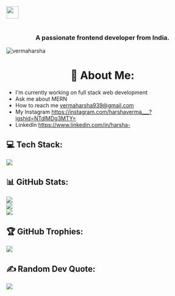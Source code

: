 <h2 class="flex"><img src="https://tva1.sinaimg.cn/large/e6c9d24egy1h1571l0uucg205k05egri.gif" width="32" /><h1 I'm Harsha Verma</h1>
<h3 align="center">A passionate frontend developer from India.</h3>


<p align="left"> <img src="https://komarev.com/ghpvc/?username=vermaharsha&label=Profile%20views&color=0e75b6&style=flat" alt="vermaharsha" /> </p>


<h1 align="center">💫 About Me:</h1>

- I'm currently working on full stack web development<br>
- Ask me about MERN<br>
- How to reach me vermaharsha939@gmail.com<br>
- My Instagram https://instagram.com/harshaverma___?igshid=NTdlMDg3MTY=
- LinkedIn https://www.linkedin.com/in/harsha-


## 💻 Tech Stack:

<p align="left">
  <img src="https://skillicons.dev/icons?i=python,html,css,javascript,mysql,cpp,c,java,github&perline=13"/>
  </p>
  

## 📊 GitHub Stats:
![](https://github-readme-stats.vercel.app/api?username=vermaharsha&theme=city_light&hide_border=false&include_all_commits=true&count_private=true)<br/>
![](https://github-readme-streak-stats.herokuapp.com/?user=harshaverma&theme=city_light&hide_border=false)<br/>
![](https://github-readme-stats.vercel.app/api/top-langs/?username=vermaharsha&theme=city_light&hide_border=false&include_all_commits=true&count_private=true&layout=compact)

## 🏆 GitHub Trophies:
![](https://github-profile-trophy.vercel.app/?username=vermaharsha&theme=radical&no-frame=false&no-bg=true&margin-w=4)

## ✍️ Random Dev Quote:
![](https://quotes-github-readme.vercel.app/api?type=horizontal&theme=radical)

